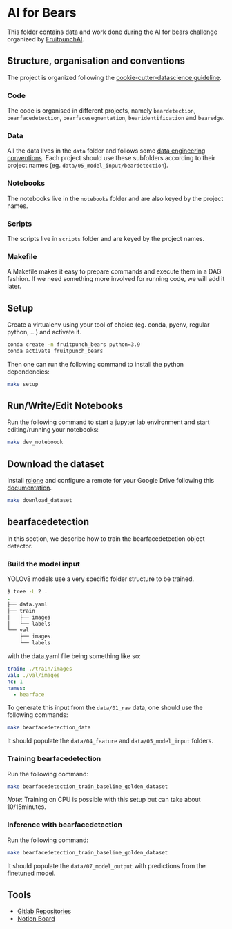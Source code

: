 # AI for Bears

This folder contains data and work done during the AI for bears
challenge organized by [FruitpunchAI](https://www.fruitpunch.ai/).

## Structure, organisation and conventions

The project is organized following the [cookie-cutter-datascience
guideline](https://drivendata.github.io/cookiecutter-data-science/#directory-structure).

### Code

The code is organised in different projects, namely `beardetection`,
`bearfacedetection`, `bearfacesegmentation`, `bearidentification` and
`bearedge`.

### Data

All the data lives in the `data` folder and follows some [data engineering
conventions](https://docs.kedro.org/en/stable/faq/faq.html#what-is-data-engineering-convention).
Each project should use these subfolders according to their project names (eg.
`data/05_model_input/beardetection`).

### Notebooks

The notebooks live in the `notebooks` folder and are also keyed by the project
names.

### Scripts

The scripts live in `scripts` folder and are keyed by the project names.

### Makefile

A Makefile makes it easy to prepare commands and execute them in a DAG fashion.
If we need something more involved for running code, we will add it later.

## Setup

Create a virtualenv using your tool of
choice (eg. conda, pyenv, regular python,
...) and activate it.

```sh
conda create -n fruitpunch_bears python=3.9
conda activate fruitpunch_bears
```

Then one can run the following command to install the python dependencies:

```sh
make setup
```

## Run/Write/Edit Notebooks

Run the following command to start a jupyter lab environment and start editing/running your notebooks:

```sh
make dev_noteboook
```

## Download the dataset

Install [rclone](https://rclone.org/install/) and configure a remote for
your Google Drive following this
[documentation](https://rclone.org/drive/).

```sh
make download_dataset
```

## bearfacedetection

In this section, we describe how to train the bearfacedetection object detector.

### Build the model input

YOLOv8 models use a very specific folder structure to be trained.

```sh
$ tree -L 2 .
.
├── data.yaml
├── train
│   ├── images
│   └── labels
└── val
    ├── images
    └── labels
```

with the data.yaml file being something like so:

```yaml
train: ./train/images
val: ./val/images
nc: 1
names:
  - bearface
```

To generate this input from the `data/01_raw` data, one should use the
following commands:

```sh
make bearfacedetection_data
```

It should populate the `data/04_feature` and `data/05_model_input` folders.

### Training bearfacedetection

Run the following command:

```sh
make bearfacedetection_train_baseline_golden_dataset
```

_Note_: Training on CPU is possible with this setup but can take about 10/15minutes.

### Inference with bearfacedetection

Run the following command:

```sh
make bearfacedetection_train_baseline_golden_dataset
```

It should populate the `data/07_model_output` with predictions from the
finetuned model.

## Tools

- [Gitlab Repositories](https://gitlab.com/groups/fruitpunch/projects/ai-for-bears)
- [Notion Board](https://www.notion.so/fruitpunch/AI-for-Bears-91a90f10263a421083a2cb075ffe53a3)
